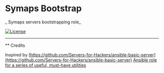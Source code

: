 # Symaps Bootstrap

_ Symaps servers bootstrapping role_

[![License](http://img.shields.io/badge/license-MIT-blue.svg?style=flat)](http://choosealicense.com/licenses/mit/)

--------------------------------------------------------------------------------

** Credits

Inspired by
[https://github.com/Servers-for-Hackers/ansible-basic-server](https://github.com/Servers-for-Hackers/ansible-basic-server)
[Ansible role for a series of useful, must-have utilities](https://github.com/ANXS/utilities)
